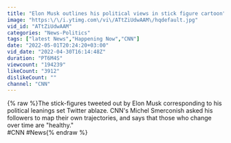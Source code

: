 ```yaml
---
title: "Elon Musk outlines his political views in stick figure cartoon"
image: "https:\/\/i.ytimg.com\/vi\/ATtZiUdwAAM\/hqdefault.jpg"
vid_id: "ATtZiUdwAAM"
categories: "News-Politics"
tags: ["latest News","Happening Now","CNN"]
date: "2022-05-01T20:24:20+03:00"
vid_date: "2022-04-30T16:14:48Z"
duration: "PT6M4S"
viewcount: "194239"
likeCount: "3912"
dislikeCount: ""
channel: "CNN"
---
```

{% raw %}The stick-figures tweeted out by Elon Musk corresponding to his political leanings set Twitter ablaze. CNN's Michel Smerconish asked his followers to map their own trajectories, and says that those who change over time are &quot;healthy.&quot;<br />#CNN #News{% endraw %}
